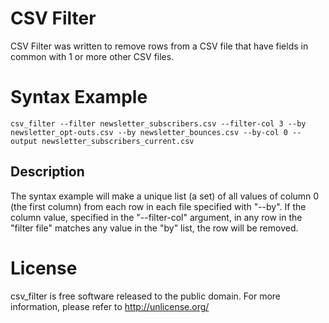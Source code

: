 # CSV Filter

CSV Filter was written to remove rows from a CSV file that have fields in common with 1 or more other CSV files.

# Syntax Example

	csv_filter --filter newsletter_subscribers.csv --filter-col 3 --by newsletter_opt-outs.csv --by newsletter_bounces.csv --by-col 0 --output newsletter_subscribers_current.csv

## Description

The syntax example will make a unique list (a set) of all values of column 0 (the first column) from each row in each file specified with "--by". 
If the column value, specified in the "--filter-col" argument, in any row in the "filter file" matches any value in the "by" list, the row will be removed.

# License

csv_filter is free software released to the public domain. For more information, please refer to <http://unlicense.org/>
